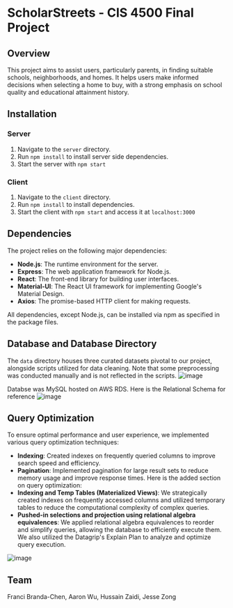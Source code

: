 # ScholarStreets - CIS 4500 Final Project

## Overview
This project aims to assist users, particularly parents, in finding suitable schools, neighborhoods, and homes. It helps users make informed decisions when selecting a home to buy, with a strong emphasis on school quality and educational attainment history.

## Installation

### Server
1. Navigate to the `server` directory.
2. Run `npm install` to install server side dependencies.
3. Start the server with `npm start`

### Client
1. Navigate to the `client` directory.
2. Run `npm install` to install dependencies.
3. Start the client with `npm start` and access it at `localhost:3000`

## Dependencies

The project relies on the following major dependencies:

- **Node.js**: The runtime environment for the server.
- **Express**: The web application framework for Node.js.
- **React**: The front-end library for building user interfaces.
- **Material-UI**: The React UI framework for implementing Google's Material Design.
- **Axios**: The promise-based HTTP client for making requests.

All dependencies, except Node.js, can be installed via npm as specified in the package files.

## Database and Database Directory
The `data` directory houses three curated datasets pivotal to our project, alongside scripts utilized for data cleaning. 
Note that some preprocessing was conducted manually and is not reflected in the scripts.
![image](https://github.com/AWU0626/CIS-4500-Project/assets/104400478/767c549d-de9f-424d-acc1-94f027eb4c03)

Databse was MySQL hosted on AWS RDS. Here is the Relational Schema for reference
![image](https://github.com/AWU0626/CIS-4500-Project/assets/104400478/fc129a9d-8549-40d5-83a3-3a858b97b273)

## Query Optimization
To ensure optimal performance and user experience, we implemented various query optimization techniques:

- **Indexing**: Created indexes on frequently queried columns to improve search speed and efficiency.
- **Pagination**: Implemented pagination for large result sets to reduce memory usage and improve response times.
Here is the added section on query optimization:
- **Indexing and Temp Tables (Materialized Views)**: We strategically created indexes on frequently accessed columns and utilized temporary tables to reduce the computational complexity of complex queries.
- **Pushed-in selections and projection using relational algebra equivalences**: We applied relational algebra equivalences to reorder and simplify queries, allowing the database to efficiently execute them. We also utilized the Datagrip's Explain Plan to analyze and optimize query execution.

![image](https://github.com/AWU0626/CIS-4500-Project/assets/104400478/3e81e968-a8aa-4984-8923-ed2d373f501c)


## Team
Franci Branda-Chen, Aaron Wu, Hussain Zaidi, Jesse Zong
